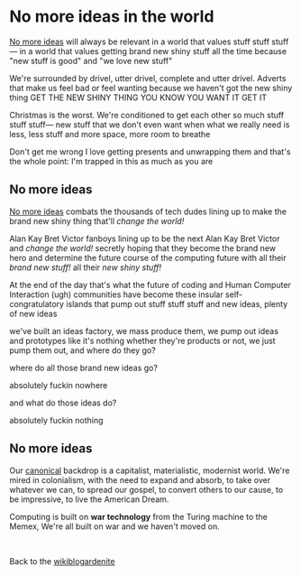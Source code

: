 # No more ideas in the world 

[No more ideas](https://www.todepond.com/wikiblogarden/my-wikiblogarden/no-more-ideas) will always be relevant in a world that values stuff stuff stuff— in a world that values getting brand new shiny stuff all the time because "new stuff is good" and "we love new stuff"

We're surrounded by drivel, utter drivel, complete and utter drivel. Adverts that make us feel bad or feel wanting because we haven't got the new shiny thing GET THE NEW SHINY THING YOU KNOW YOU WANT IT GET IT

Christmas is the worst. We're conditioned to get each other so much stuff stuff stuff— new stuff that we don't even want when what we really need is less, less stuff and more space, more room to breathe

Don't get me wrong I love getting presents and unwrapping them and that's the whole point: I'm trapped in this as much as you are

## No more ideas

[No more ideas](https://www.todepond.com/wikiblogarden/my-wikiblogarden/no-more-ideas) combats the thousands of tech dudes lining up to make the brand new shiny thing that'll *change the world!*

Alan Kay Bret Victor fanboys lining up to be the next Alan Kay Bret Victor and *change the world!* secretly hoping that they become the brand new hero and determine the future course of the computing future with all their *brand new stuff!* all their *new shiny stuff!*

At the end of the day that's what the future of coding and Human Computer Interaction (ugh) communities have become these insular self-congratulatory islands that pump out stuff stuff stuff and new ideas, plenty of new ideas

we've built an ideas factory, we mass produce them, we pump out ideas and prototypes like it's nothing whether they're products or not, we just pump them out, and where do they go? 

where do all those brand new ideas go? 

absolutely fuckin nowhere

and what do those ideas do? 

absolutely fuckin nothing

## No more ideas

Our [canonical](https://www.todepond.com/wikiblogarden/london/canon/chaos/no-escape/) backdrop is a capitalist, materialistic, modernist world. We're mired in colonialism, with the need to expand and absorb, to take over whatever we can, to spread our gospel, to convert others to our cause, to be impressive, to live the American Dream.

Computing is built on **war technology** from the Turing machine to the Memex, We're all built on war and we haven't moved on.

<br>

Back to the [wikiblogardenite](/wikiblogardenite)
